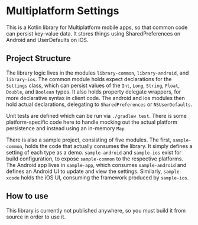 # Multiplatform Settings

This is a Kotlin library for Multiplatform mobile apps, so that common code can persist key-value data. It stores things using SharedPreferences on Android and UserDefaults on iOS. 

## Project Structure
The library logic lives in the modules `library-common`, `library-android`, and `library-ios`. The common module holds expect declarations for the `Settings` class, which can persist values of the `Int`, `Long`, `String`, `Float`, `Double`, and `Boolean` types. It also holds property delegate wrappers, for more declarative syntax in client code. The android and ios modules then hold actual declarations, delegating to `SharedPreferences` or `NSUserDefaults`.

 Unit tests are defined which can be run via `./gradlew test`. There is some platform-specific code here to handle mocking out the actual platform persistence and instead using an in-memory `Map`.

There is also a sample project, consisting of five modules. The first, `sample-common`, holds the code that actually consumes the library. It simply defines a setting of each type as a demo. `sample-android` and `sample-ios` exist for build configuration, to expose `sample-common` to the respective platforms. The Android app lives in `sample-app`, which consumes `sample-android` and defines an Android UI to update and view the settings. Similarly, `sample-xcode` holds the iOS UI, consuming the framework produced by `sample-ios`.

## How to use
This library is currently not published anywhere, so you must build it from source in order to use it.
